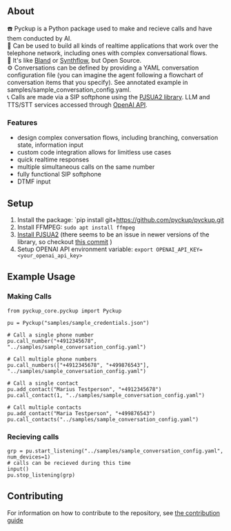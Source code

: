 ## About
☎️ Pyckup is a Python package used to make and recieve calls and have them conducted by AI.  
🔧 Can be used to build all kinds of realtime applications that work over the telephone network, including ones with complex conversational flows.  
📖 It's like [Bland](https://www.bland.ai/) or [Synthflow](https://synthflow.ai/), but Open Source.  
⚙️ Conversations can be defined by providing a YAML conversation configuration file (you can imagine the agent following a flowchart of conversation items that you specify). See annotated example in samples/sample_conversation_config.yaml.  
📞 Calls are made via a SIP softphone using the [PJSUA2 library](https://docs.pjsip.org/en/latest/pjsua2/intro.html). LLM and TTS/STT services accessed through [OpenAI API](https://platform.openai.com/docs/overview). 

### Features
-    design complex conversation flows, including branching, conversation state, information input
-    custom code integration allows for limitless use cases
-    quick realtime responses
-    multiple simultaneous calls on the same number
-    fully functional SIP softphone
-    DTMF input

## Setup
1. Install the package: `pip install git+https://github.com/pyckup/pyckup.git
2. Install FFMPEG: `sudo apt install ffmpeg`
3. [Install PJSUA2](https://docs.pjsip.org/en/latest/pjsua2/building.html) (there seems to be an issue in newer versions of the library, so checkout [this commit](https://github.com/pjsip/pjproject/commit/f5d890aa3463a096d7110ae935c67d6249d2f662) )
4. Setup OPENAI API environment variable: `export OPENAI_API_KEY=<your_openai_api_key>`      

## Example Usage
### Making Calls

    from pyckup_core.pyckup import Pyckup

    pu = Pyckup("samples/sample_credentials.json")

    # Call a single phone number
    pu.call_number("+4912345678", "../samples/sample_conversation_config.yaml")

    # Call multiple phone numbers
    pu.call_numbers(["+4912345678", "+499876543"], "../samples/sample_conversation_config.yaml")

    # Call a single contact
    pu.add_contact("Marius Testperson", "+4912345678")
    pu.call_contact(1, "../samples/sample_conversation_config.yaml")

    # Call multiple contacts
    pu.add_contact("Maria Testperson", "+499876543")
    pu.call_contacts("../samples/sample_conversation_config.yaml")


### Recieving calls
    grp = pu.start_listening("../samples/sample_conversation_config.yaml", num_devices=1)
    # calls can be recieved during this time
    input()
    pu.stop_listening(grp)

## Contributing
For information on how to contribute to the repository, see [the contribution guide](CONTRIBUTING.md)

